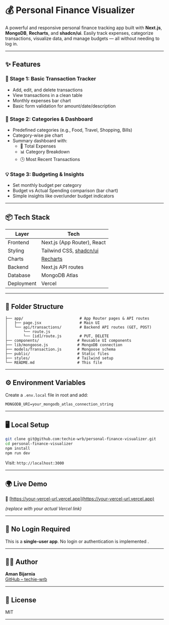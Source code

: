 # 💰 Personal Finance Visualizer

A powerful and responsive personal finance tracking app built with **Next.js**, **MongoDB**, **Recharts**, and **shadcn/ui**. Easily track expenses, categorize transactions, visualize data, and manage budgets — all without needing to log in.

---

## ✨ Features

### 🚀 Stage 1: Basic Transaction Tracker
- Add, edit, and delete transactions
- View transactions in a clean table
- Monthly expenses bar chart
- Basic form validation for amount/date/description

### 🎯 Stage 2: Categories & Dashboard
- Predefined categories (e.g., Food, Travel, Shopping, Bills)
- Category-wise pie chart
- Summary dashboard with:
  - 💸 Total Expenses
  - 📊 Category Breakdown
  - 🕒 Most Recent Transactions

### 💡 Stage 3: Budgeting & Insights
- Set monthly budget per category
- Budget vs Actual Spending comparison (bar chart)
- Simple insights like over/under budget indicators

---

## 📦 Tech Stack

| Layer         | Tech                                   |
|---------------|----------------------------------------|
| Frontend      | Next.js (App Router), React            |
| Styling       | Tailwind CSS, [shadcn/ui](https://ui.shadcn.com) |
| Charts        | [Recharts](https://recharts.org/)      |
| Backend       | Next.js API routes                     |
| Database      | MongoDB Atlas                          |
| Deployment    | Vercel                                  |

---

## 🧠 Folder Structure

```
├── app/                         # App Router pages & API routes
│   ├── page.jsx                 # Main UI
│   └── api/transactions/        # Backend API routes (GET, POST)
│       └── route.js
│       └── [id]/route.js        # PUT, DELETE
├── components/                 # Reusable UI components
├── lib/mongoose.js             # MongoDB connection
├── models/Transaction.js       # Mongoose schema
├── public/                     # Static files
├── styles/                     # Tailwind setup
└── README.md                   # This file
```

---

## ⚙️ Environment Variables

Create a `.env.local` file in root and add:

```env
MONGODB_URI=your_mongodb_atlas_connection_string
```

---

## 🖥️ Local Setup

```bash
git clone git@github.com:techie-wrb/personal-finance-visualizer.git
cd personal-finance-visualizer
npm install
npm run dev
```

Visit: `http://localhost:3000`

---

## 🌍 Live Demo

🔗 [https://your-vercel-url.vercel.app](https://your-vercel-url.vercel.app)

_(replace with your actual Vercel link)_

---

## 🚫 No Login Required

This is a **single-user app**. No login or authentication is implemented .

---


## 👨‍💻 Author

**Aman Bijarnia**  
[GitHub – techie-wrb](https://github.com/techie-wrb)  

---

## 📄 License

MIT

---
